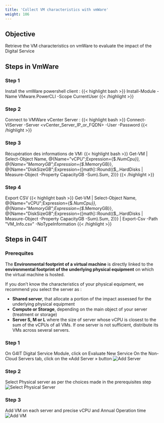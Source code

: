 ```yaml
---
title: 'Collect VM characteristics with vmWare'
weight: 106
---
```


## Objective 
Retrieve the VM characteristics on vmWare to evaluate the impact of the Digital Service

## Steps in VmWare

### Step 1
Install the vmWare powershell client :
{{< highlight bash >}}
Install-Module -Name VMware.PowerCLI -Scope CurrentUser
{{< /highlight >}}

### Step 2
Connect to VMWare vCenter Server :
{{< highlight bash >}}
Connect-VIServer -Server <vCenter_Server_IP_or_FQDN> -User <username> -Password <password>
{{< /highlight >}}

### Step 3
Récupération des informations de VM:
{{< highlight bash >}}
Get-VM | Select-Object Name,
@{Name="vCPU";Expression={$_.NumCpu}},
@{Name="MemoryGB";Expression={$_.MemoryGB}},
@{Name="DiskSizeGB";Expression={[math]::Round(($_.HardDisks | Measure-Object -Property CapacityGB -Sum).Sum, 2)}}
{{< /highlight >}}

### Step 4
Export CSV
{{< highlight bash >}}
Get-VM | Select-Object Name,
@{Name="vCPU";Expression={$_.NumCpu}},
@{Name="MemoryGB";Expression={$_.MemoryGB}},
@{Name="DiskSizeGB";Expression={[math]::Round(($_.HardDisks | Measure-Object -Property CapacityGB -Sum).Sum, 2)}} |
Export-Csv -Path "VM_Info.csv" -NoTypeInformation
{{< /highlight >}}

## Steps in G4IT

### Prerequites
The **Environmental footprint of a virtual machine** is directly linked to the **environmental footprint of the underlying physical equipment** on which the virtual machine is hosted.

If you don’t know the characteristics of your physical equipment, we recommend you select the server as :
- **Shared server**, that allocate a portion of the impact assessed for the underlying physical equipment
- **Compute or Storage**, depending on the main object of your server (treatment or storage)
- **Server S, M or L** where the size of server whose vCPU is closest to the sum of the vCPUs of all VMs. If one server is not sufficient, distribute its VMs across several servers.

### Step 1
On G4IT Digital Service Module, click on Evaluate New Service
On the Non-Cloud Servers tab, click on the «Add Server » button
![Add Server](../images/6-AddServer.png)

### Step 2
Select Physical server as per the choices made in the prerequisites step
![Select Physical Server](../images/6-SelectPhysicalServer.png)

### Step 3
Add VM on each server and precise vCPU and Annual Operation time
![Add VM](../images/6-AddVM.png)
